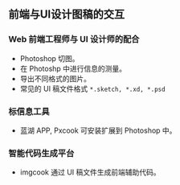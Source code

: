 ## 前端与UI设计图稿的交互

### Web 前端工程师与 UI 设计师的配合
- Photoshop 切图。
- 在 Photoshp 中进行信息的测量。
- 导出不同格式的图片。
- 常见的 UI 稿文件格式 `*.sketch, *.xd, *.psd`


### 标信息工具
- 蓝湖 APP, Pxcook 可安装扩展到 Photoshop 中。


### 智能代码生成平台
- imgcook 通过 UI 稿文件生成前端辅助代码。





